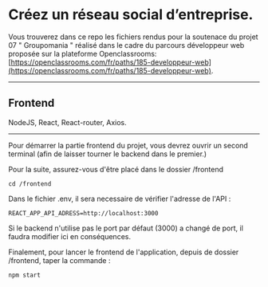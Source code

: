 # Créez un réseau social d’entreprise.
Vous trouverez dans ce repo les fichiers rendus pour la soutenace du projet 07 \" Groupomania \" réalisé dans le cadre du parcours développeur web proposée sur la plateforme Openclassrooms: [https://openclassrooms.com/fr/paths/185-developpeur-web](https://openclassrooms.com/fr/paths/185-developpeur-web).

***

## Frontend
NodeJS, React, React-router, Axios.

***

Pour démarrer la partie frontend du projet, vous devrez ouvrir un second terminal (afin de laisser tourner le backend dans le premier.)

Pour la suite, assurez-vous d'être placé dans le dossier /frontend

```
cd /frontend
```

Dans le fichier .env, il sera necessaire de vérifier l'adresse de l'API :
```
REACT_APP_API_ADRESS=http://localhost:3000
```
Si le backend n'utilise pas le port par défaut (3000) a changé de port, il faudra modifier ici en conséquences.

Finalement, pour lancer le frontend de l'application, depuis de dossier /frontend, taper la commande :
```
npm start
```
